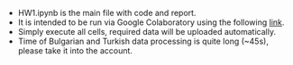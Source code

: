 - HW1.ipynb is the main file with code and report. 
- It is intended to be run via Google Colaboratory using the following [link](https://colab.research.google.com/github/tsimafeip/LCT-master-course/blob/main/UdS/WinterSemester/CompLing/Assignments/HW1/HW1.ipynb).
- Simply execute all cells, required data will be uploaded automatically.
- Time of Bulgarian and Turkish data processing is quite long (~45s), please take it into the account.
